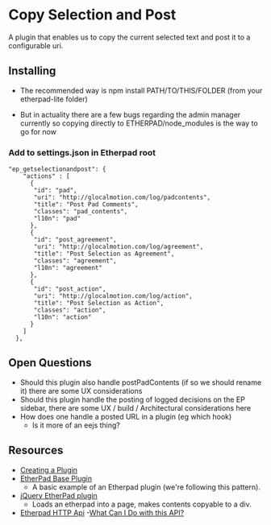 Copy Selection and Post
===

A plugin that enables us to copy the current selected text and post it to a configurable uri.


## Installing

- The recommended way is
npm install PATH/TO/THIS/FOLDER (from your etherpad-lite folder)

- But in actuality there are a few bugs regarding the admin manager currently so copying directly to ETHERPAD/node_modules is the way to go for now

### Add to settings.json in Etherpad root

```
"ep_getselectionandpost": {
    "actions" : [
      {
       "id": "pad",
       "uri": "http://glocalmotion.com/log/padcontents",
       "title": "Post Pad Comments",
       "classes": "pad_contents",
       "l10n": "pad"
      },
      {
       "id": "post_agreement",
       "uri": "http://glocalmotion.com/log/agreement",
       "title": "Post Selection as Agreement",
       "classes": "agreement",
       "l10n": "agreement"
      },
      {
       "id": "post_action",
       "uri": "http://glocalmotion.com/log/action",
       "title": "Post Selection as Action",
       "classes": "action",
       "l10n": "action"
      }
    ]
  },
```

## Open Questions

- Should this plugin also handle postPadContents (if so we should rename it) there are some UX considerations
- Should this plugin handle the posting of logged decisions on the EP sidebar, there are some UX / build / Architectural considerations here
- How does one handle a posted URL in a plugin (eg which hook)
  - Is it more of an eejs thing?


## Resources

- [Creating a Plugin](https://github.com/ether/etherpad-lite/wiki/Creating-a-plugin)
- [EtherPad Base Plugin](https://github.com/niklasfi/ep_base)
  - A basic example of an Etherpad plugin (we're following this pattern).
- [jQuery EtherPad plugin](https://github.com/ether/etherpad-lite-jquery-plugin)
  - Loads an etherpad into a page, makes contents copyable to a div.
- [Etherpad HTTP Api](http://etherpad.org/doc/v1.4.1/#index_http_api)
  -[What Can I Do with this API?](http://etherpad.org/doc/v1.4.1/#index_what_can_i_do_with_this_api)
